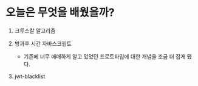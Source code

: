 # 오늘은 무엇을 배웠을까?

1. 크루스칼 알고리즘

2. 방과후 시간 자바스크립트

   - 기존에 너무 애매하게 알고 있었던 프로토타입에 대한 개념을 조금 더 잡게 됐다.

3. jwt-blacklist

   